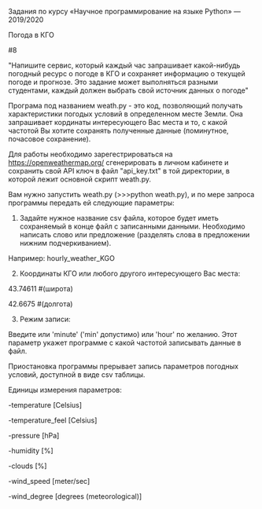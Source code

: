 Задания по курсу «Научное программирование на языке Python» — 2019/2020


Погода в КГО

#8

"Напишите сервис, который каждый час запрашивает какой-нибудь погодный ресурс о погоде в КГО и сохраняет информацию о текущей погоде и прогнозе.
Это задание может выполняться разными студентами, каждый должен выбрать свой источник данных о погоде"


Програма под названием weath.py - это код, позволяющий получать характеристики погодых условий в определенном месте Земли. Она запрашивает кординаты интересующего Вас места и то, с какой частотой Вы хотите сохранять полученные данные (поминутное, почасовое сохранение). 


Для работы необходимо зарегестрироваться на https://openweathermap.org/ сгенерировать в личном кабинете и сохранить свой API ключ в файл "api_key.txt" в той директории, в которой лежит основной скрипт weath.py.


Вам нужно запустить weath.py (>>>python weath.py), и по мере запроса программы передать ей следующие параметры:

1) Задайте нужное название csv файла, которое будет иметь сохраняемый в конце файл с записанными данными. Необходимо написать слово или предложение (разделять слова в предложении нижним подчеркиванием).

Например: hourly_weather_KGO


2) Координаты КГО или любого другого интересующего Вас места:

43.74611 #(широта) 

42.6675 #(долгота)


3) Режим записи:


Введите или 'minute' ('min' допустимо) или 'hour' по желанию. Этот параметр укажет программе с какой частотой записывать данные в файл.


Приостановка программы прерывает запись параметров погодных условий, доступной в виде csv таблицы. 


Единицы измерения параметров: 


-temperature [Celsius]

-temperature_feel [Celsius]

-pressure [hPa]

-humidity [%]

-clouds [%]

-wind_speed [meter/sec]

-wind_degree [degrees (meteorological)]
